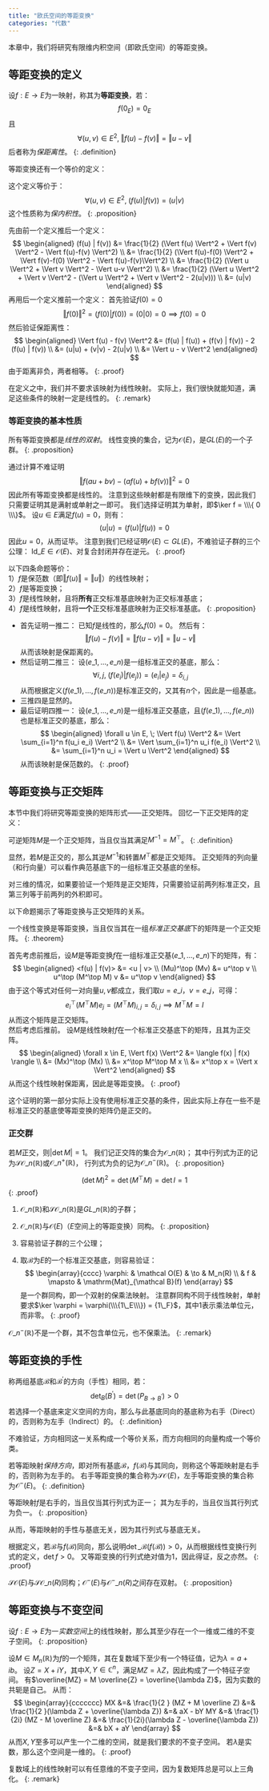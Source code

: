 ```yaml
---
title: "欧氏空间的等距变换"
categories: "代数"
---
```


本章中，我们将研究有限维内积空间（即欧氏空间）的等距变换。

## 等距变换的定义

设$f: E \to E$为一映射，称其为**等距变换**，若：
$$
f(0_E) = 0_E
$$
且
$$
\forall (u,v) \in E^2, \; \Vert f(u) - f(v) \Vert = \Vert u - v \Vert
$$
后者称为*保距离性*。
{: .definition}

等距变换还有一个等价的定义：

这个定义等价于：
$$
\forall (u,v) \in E^2, \; (f(u) | f(v)) = (u|v)
$$
这个性质称为*保内积性*。
{: .proposition}

先由前一个定义推后一个定义：
$$
\begin{aligned}
    (f(u) | f(v)) 
    &= \frac{1}{2} (\Vert f(u) \Vert^2 + \Vert f(v) \Vert^2 - \Vert f(u)-f(v) \Vert^2) \\
    &= \frac{1}{2} (\Vert f(u)-f(0) \Vert^2 + \Vert f(v)-f(0) \Vert^2 - \Vert f(u)-f(v)\Vert^2) \\
    &= \frac{1}{2} (\Vert u \Vert^2 + \Vert v \Vert^2 - \Vert u-v \Vert^2) \\
    &= \frac{1}{2} (\Vert u \Vert^2 + \Vert v \Vert^2 - (\Vert u \Vert^2 + \Vert v \Vert^2 - 2(u|v))) \\
    &= (u|v)
\end{aligned}
$$
再用后一个定义推前一个定义：
首先验证$f(0) = 0$
$$
\Vert f(0) \Vert^2 = (f(0) | f(0)) = (0|0) = 0 \implies f(0) = 0
$$
然后验证保距离性：
$$
\begin{aligned}
    \Vert f(u) - f(v) \Vert^2 
    &= (f(u) | f(u)) + (f(v) | f(v)) - 2 (f(u) | f(v)) \\
    &= (u|u) + (v|v) - 2(u|v) \\
    &= \Vert u - v \Vert^2
\end{aligned}
$$
由于距离非负，两者相等。
{: .proof}

在定义之中，我们并不要求该映射为线性映射。
实际上，我们很快就能知道，满足这些条件的映射一定是线性的。
{: .remark}

### 等距变换的基本性质

所有等距变换都是*线性的双射*。
线性变换的集合，记为$\mathcal O (E)$，是$GL(E)$的一个子群。
{: .proposition}

通过计算不难证明
$$
\Vert f(au+bv) - (af(u)+bf(v)) \Vert^2 = 0
$$
因此所有等距变换都是线性的。
注意到这些映射都是有限维下的变换，因此我们只需要证明其是满射或单射之一即可。
我们选择证明其为单射，即$\ker f = \\\{ 0 \\\}$。
设$u \in E$满足$f(u) = 0$，则有：
$$
(u|u) = (f(u)|f(u)) = 0
$$
因此$u = 0$，从而证毕。
注意到我们已经证明$\mathcal O(E) \subset GL(E)$，不难验证子群的三个公理：
$\mathrm{Id}\_E \in \mathcal O(E)$、对复合封闭并存在逆元。
{: .proof}

以下四条命题等价： \
1）$f$是保范数（即$\Vert f(u) \Vert = \Vert u \Vert$）的线性映射； \
2）$f$是等距变换；\
3）$f$是线性映射，且将**所有**正交标准基底映射为正交标准基底；\
4）$f$是线性映射，且将**一个**正交标准基底映射为正交标准基底。
{: .proposition}

- 首先证明一推二：
已知$f$是线性的，那么$f(0) = 0$。
然后有：
$$
\Vert f(u) - f(v) \Vert = \Vert f(u-v) \Vert = \Vert u - v \Vert
$$
从而该映射是保距离的。
- 然后证明二推三：
设$(e\_1, \dots, e\_n)$是一组标准正交的基底，那么：
$$
\forall i, j, \; (f(e_i) | f(e_j)) = (e_i | e_j) = \delta_{i,j}
$$从而根据定义$(f(e\_1), \dots, f(e\_n))$是标准正交的，又其有$n$个，因此是一组基底。
- 三推四是显然的。
- 最后证明四推一：
设$(e\_1, \dots, e\_n)$是一组标准正交基底，且$(f(e\_1), \dots, f(e\_n))$也是标准正交的基底，那么：
$$
\begin{aligned}
\forall u \in E, \; \Vert f(u) \Vert^2 &= \Vert \sum_{i=1}^n f(u_i e_i) \Vert^2 \\
&= \Vert \sum_{i=1}^n u_i f(e_i) \Vert^2 \\
&= \sum_{i=1}^n u_i = \Vert u \Vert^2
\end{aligned}
$$
从而该映射是保范数的。
{: .proof}

## 等距变换与正交矩阵

本节中我们将研究等距变换的矩阵形式——正交矩阵。
回忆一下正交矩阵的定义：

可逆矩阵$M$是一个正交矩阵，当且仅当其满足$M^{-1} = M^\top$。
{: .definition}

显然，若$M$是正交的，那么其逆$M^{-1}$和转置$M^\top$都是正交矩阵。
正交矩阵的列向量（和行向量）可以看作典范基底下的一组标准正交基底的坐标。

对三维的情况，如果要验证一个矩阵是正交矩阵，只需要验证前两列标准正交，且第三列等于前两列的外积即可。

以下命题揭示了等距变换与正交矩阵的关系。

一个线性变换是等距变换，当且仅当其在一组*标准正交基底*下的矩阵是一个正交矩阵。
{: .theorem}

首先考虑前推后，设$M$是等距变换$f$在一组标准正交基$(e\_1, \dots, e\_n)$下的矩阵，有：
$$
\begin{aligned}
    <f(u) | f(v)> &= <u | v> \\
    (Mu)^\top (Mv) &= u^\top v \\
    u^\top (M^\top M) v &= u^\top v
\end{aligned}
$$
由于这个等式对任何一对向量$u,v$都成立，我们取$u = e\_i$，$v = e\_j$，可得：
$$
e_i^\top (M^\top M) e_j = (M^\top M)_{i,j} = \delta_{i,j} \implies M^\top M = I
$$
从而这个矩阵是正交矩阵。 \
然后考虑后推前。
设$M$是线性映射$f$在一个标准正交基底下的矩阵，且其为正交阵。
$$
\begin{aligned}
    \forall x \in E, \Vert f(x) \Vert^2 &= \langle f(x) | f(x) \rangle \\
    &= (Mx)^\top (Mx) \\
    &= x^\top M^\top M x \\
    &= x^\top x = \Vert x \Vert^2
\end{aligned}
$$
从而这个线性映射保距离，因此是等距变换。
{: .proof}

这个证明的第一部分实际上没有使用标准正交基的条件，因此实际上存在一些不是标准正交的基底使等距变换的矩阵仍是正交的。

### 正交群

若$M$正交，则$| \det M | = 1$。
我们记正交阵的集合为$\mathcal O\_n(\mathbb R)$；
其中行列式为正的记为$\mathcal {SO}\_n(\mathbb R)$或$\mathcal O\_n^+ (\mathbb R)$，
行列式为负的记为$\mathcal O\_n^- (\mathbb R)$。
{: .proposition}

$$
(\det M)^2 = \det (M^\top M) = \det I = 1
$$
{: .proof}

1. $\mathcal O\_n(\mathbb R)$和$\mathcal {SO}\_n(\mathbb R)$是$GL\_n(\mathbb R)$的子群；
2. $\mathcal O\_n(\mathbb R)$与$\mathcal O(E)$（$E$空间上的等距变换）同构。
{: .proposition}

1. 容易验证子群的三个公理；
2. 取$\mathcal B$为$E$的一个标准正交基底，则容易验证：
   $$
   \begin{array}{cccc}
    \varphi: & \mathcal O(E) & \to & M_n(R) \\
    & f & \mapsto & \mathrm{Mat}_{\mathcal B}(f)
   \end{array}
   $$
   是一个群同构，即一个双射的保乘法映射。
   注意群同构不同于线性映射，单射要求$\ker \varphi = \varphi(\\\{1\_E\\\}) = {1\_F}$，其中$1$表示乘法单位元，而非零。
{: .proof}

$\mathcal O\_n^- (\mathbb R)$不是一个群，其不包含单位元，也不保乘法。
{: .remark}

## 等距变换的手性

称两组基底$\mathcal B$和$\mathcal B^\prime$的方向（手性）相同，若：
$$\det_B(B^\prime) = \det(P_{B \to B^\prime}) > 0$$
若选择一个基底来定义空间的方向，那么与此基底同向的基底称为右手（Direct）的，否则称为左手（Indirect）的。
{: .definition}

不难验证，方向相同这一关系构成一个等价关系，而方向相同的向量构成一个等价类。

若等距映射*保持方向*，即对所有基底$\mathcal B$，$f(\mathcal B)$与其同向，则称这个等距映射是右手的，否则称为左手的。
右手等距变换的集合称为$\mathcal{SO}(E)$，左手等距变换的集合称为$\mathcal O^-(E)$。
{: .definition}

等距映射$f$是右手的，当且仅当其行列式为正一；
其为左手的，当且仅当其行列式为负一。
{: .proposition}

从而，等距映射的手性与基底无关，因为其行列式与基底无关。

根据定义，若$\mathcal B$与$f(\mathcal B)$同向，那么说明$\det\_{\mathcal B}(f(\mathcal B)) > 0$，从而根据线性变换行列式的定义，$\det f > 0$。
又等距变换的行列式绝对值为1，因此得证，反之亦然。
{: .proof}

$\mathcal{SO}(E)$与$\mathcal{SO}\_n(R)$同构；$\mathcal O^-(E)$与$\mathcal O^-\_n(R)$之间存在双射。
{: .proposition}

## 等距变换与不变空间

设$f: E \to E$为一*实数空间*上的线性映射，那么其至少存在一个一维或二维的不变子空间。
{: .proposition}

设$M \in M_n(\mathbb R)$为$f$的一个矩阵，其在复数域下至少有一个特征值，记为$\lambda = a + ib$。
设$Z = X + iY$，其中$X,Y \in \mathbb C^n$，满足$MZ = \lambda Z$，因此构成了一个特征子空间。
有$\overline{MZ} = M \overline{Z} = \overline{\lambda Z}$，因为实数的共轭是自己。
从而：
$$
\begin{array}{ccccccc}
    MX &=& \frac{1}{2 } (MZ + M \overline Z) &=& \frac{1}{2 }(\lambda Z + \overline{\lambda Z}) &=& aX - bY
    MY &=& \frac{1}{2i} (MZ - M \overline Z) &=& \frac{1}{2i}(\lambda Z - \overline{\lambda Z}) &=& bX + aY
\end{array}
$$
从而$X,Y$至多可以产生一个二维的空间，就是我们要求的不变子空间。
若$\lambda$是实数，那么这个空间是一维的。
{: .proof}

复数域上的线性映射可以有任意维的不变子空间，因为复数矩阵总是可以上三角化。
{: .remark}
